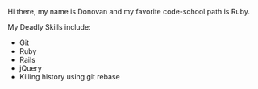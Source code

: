 Hi there, my name is Donovan and my favorite code-school path is Ruby.

My Deadly Skills include:

* Git
* Ruby
* Rails
* jQuery
* Killing history using git rebase
